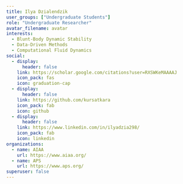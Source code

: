 ```yaml
---
title: Ilya Dzialendzik
user_groups: ["Undergraduate Students"]
role: "Undergraduate Researcher"
avatar_filename: avatar
interests:
  - Blunt-Body Dynamic Stability
  - Data-Driven Methods
  - Computational Fluid Dynamics
social:
  - display:
      header: false
    link: https://scholar.google.com/citations?user=RXSWKeMAAAAJ
    icon_pack: fas
    icon: graduation-cap
  - display:
      header: false
    link: https://github.com/kursatkara
    icon_pack: fab
    icon: github
  - display:
      header: false
    link: https://www.linkedin.com/in/ilyadzia298/
    icon_pack: fab
    icon: linkedin
organizations:
  - name: AIAA
    url: https://www.aiaa.org/
  - name: APS
    url: https://www.aps.org/
superuser: false
---
```

